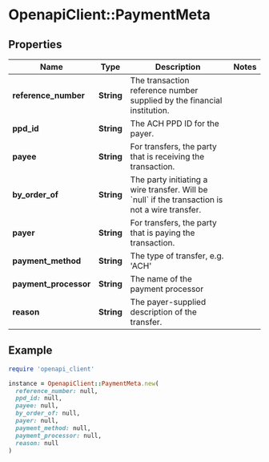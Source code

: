 # OpenapiClient::PaymentMeta

## Properties

| Name | Type | Description | Notes |
| ---- | ---- | ----------- | ----- |
| **reference_number** | **String** | The transaction reference number supplied by the financial institution. |  |
| **ppd_id** | **String** | The ACH PPD ID for the payer. |  |
| **payee** | **String** | For transfers, the party that is receiving the transaction. |  |
| **by_order_of** | **String** | The party initiating a wire transfer. Will be &#x60;null&#x60; if the transaction is not a wire transfer. |  |
| **payer** | **String** | For transfers, the party that is paying the transaction. |  |
| **payment_method** | **String** | The type of transfer, e.g. &#39;ACH&#39; |  |
| **payment_processor** | **String** | The name of the payment processor |  |
| **reason** | **String** | The payer-supplied description of the transfer. |  |

## Example

```ruby
require 'openapi_client'

instance = OpenapiClient::PaymentMeta.new(
  reference_number: null,
  ppd_id: null,
  payee: null,
  by_order_of: null,
  payer: null,
  payment_method: null,
  payment_processor: null,
  reason: null
)
```

